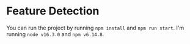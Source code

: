 # Feature Detection

You can run the project by running `npm install` and `npm run start`. I'm running `node v16.3.0` and `npm v6.14.8`.

